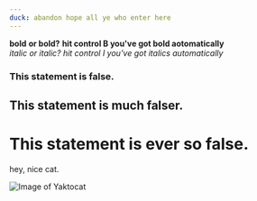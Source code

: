 ```yaml
---
duck: abandon hope all ye who enter here
--- 
```

<!--
behold: a comment
-->
**bold**  __or bold?__ **hit control B you've got bold aotomatically**\
*italic*  _or italic?_ _hit control I you've got italics automatically_
### This statement is false. 
## This statement is much falser.
# This statement is ever so false. 
hey, nice cat. 



![Image of Yaktocat](https://octodex.github.com/images/yaktocat.png)
